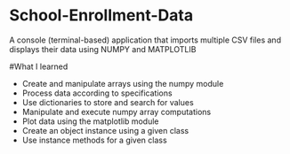 # School-Enrollment-Data
A console (terminal-based) application that imports multiple CSV files and displays their data using NUMPY and MATPLOTLIB

#What I learned
* Create and manipulate arrays using the numpy module
* Process data according to specifications
* Use dictionaries to store and search for values
* Manipulate and execute numpy array computations
* Plot data using the matplotlib module
* Create an object instance using a given class
* Use instance methods for a given class
